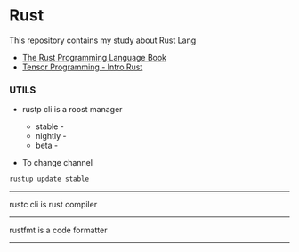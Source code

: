 # Rust

This repository contains my study about Rust Lang 

- [The Rust Programming Language Book](https://doc.rust-lang.org/book/)
- [Tensor Programming - Intro Rust](https://www.youtube.com/playlist?list=PLJbE2Yu2zumDF6BX6_RdPisRVHgzV02NW)

### UTILS

- rustp cli is a roost manager

  - stable - 
  - nightly - 
  - beta - 

- To change channel

```bash
rustup update stable
```

--------------
rustc cli is rust compiler

---------
rustfmt is a code formatter

--------
